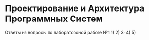 # Проектирование и Архитектура Программных Систем
 Ответы на вопросы по лаборатороной работе №1
 1)
 2) 
 3)
 4)
 5)
#